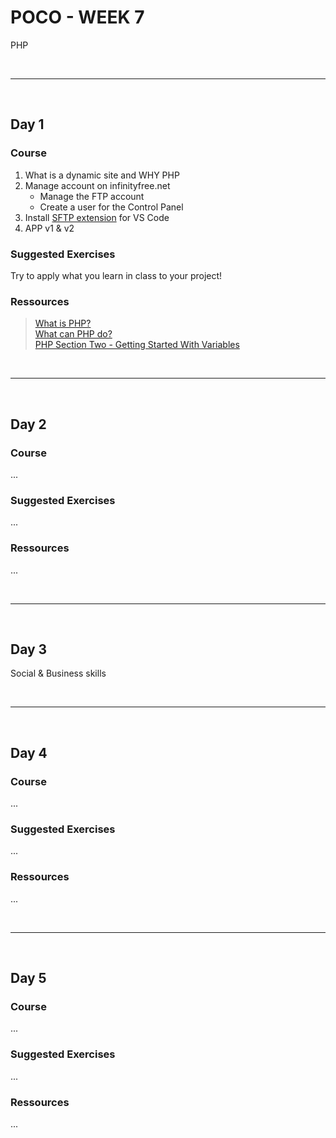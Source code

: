 # POCO - WEEK 7
PHP


<br>

---

<br>

## Day 1

### Course
1. What is a dynamic site and WHY PHP
2. Manage account on infinityfree.net
    - Manage the FTP account
    - Create a user for the Control Panel
3. Install [SFTP extension](https://marketplace.visualstudio.com/items?itemName=liximomo.sftp) for VS Code
4. APP v1 & v2


### Suggested Exercises
Try to apply what you learn in class to your project!


### Ressources
 > [What is PHP?](https://www.php.net/manual/en/intro-whatis.php)<br>
   [What can PHP do?](https://www.php.net/manual/en/intro-whatcando.php)<br>
   [PHP Section Two - Getting Started With Variables](https://www.homeandlearn.co.uk/php/php.html)
   


<br>

---

<br>

## Day 2

### Course
...


### Suggested Exercises
...


### Ressources
...

<br>

---

<br>

## Day 3
Social & Business skills



<br>

---

<br>

## Day 4

### Course
...


### Suggested Exercises
...


### Ressources
...



<br>

---

<br>

## Day 5

### Course
...


### Suggested Exercises
...


### Ressources
...